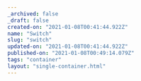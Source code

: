 ```yaml
---
_archived: false
_draft: false
created-on: "2021-01-08T00:41:44.922Z"
name: "Switch"
slug: "switch"
updated-on: "2021-01-08T00:41:44.922Z"
published-on: "2021-01-08T00:49:14.079Z"
tags: "container"
layout: "single-container.html"
---
```




